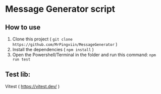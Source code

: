 # Message Generator script

  

## How to use
1. Clone this project ( `git clone https://github.com/MrPingviin/MessageGenerator` )
2. Install the dependencies ( `npm install` )
3. Open the Powershell/Terminal in the folder and run this command: `npm run test`

## Test lib:
Vitest ( https://vitest.dev/ )